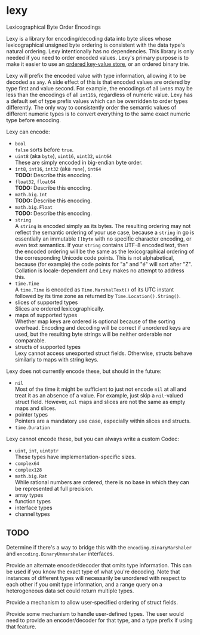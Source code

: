 # lexy

Lexicographical Byte Order Encodings

Lexy is a library for encoding/decoding data into byte slices whose
lexicographical unsigned byte ordering is consistent with the data
type's natural ordering. Lexy intentionally has no dependencies. This
library is only needed if you need to order encoded values. Lexy's
primary purpose is to make it easier to use an [ordered key-value
store](https://en.wikipedia.org/wiki/Ordered_Key-Value_Store), or an
ordered binary trie.

Lexy will prefix the encoded value with type information, allowing it
to be decoded as `any`. A side effect of this is that encoded values
are ordered by type first and value second. For example, the encodings
of all `int8`s may be less than the encodings of all `int16`s,
regardless of numeric value. Lexy has a default set of type prefix
values which can be overridden to order types differently. The only
way to consistently order the semantic values of different numeric
types is to convert everything to the same exact numeric type before
encoding.

Lexy can encode:

* `bool`  
  `false` sorts before `true`.
* `uint8` (aka `byte`), `uint16`, `uint32`, `uint64`  
  These are simply encoded in big-endian byte order.
* `int8`, `int16`, `int32` (aka `rune`), `int64`  
  **TODO:** Describe this encoding.
* `float32`, `float64`  
  **TODO:** Describe this encoding.
* `math.big.Int`  
  **TODO:** Describe this encoding.
* `math.big.Float`  
  **TODO:** Describe this encoding.
* `string`  
  A `string` is encoded simply as its bytes. The resulting ordering
  may not reflect the semantic ordering of your use case, because a
  `string` in go is essentially an immutable `[]byte` with no specific
  character encoding, or even text semantics. If your `string`
  contains UTF-8 encoded text, then the encoded ordering will be the
  same as the lexicographical ordering of the corresponding Unicode
  code points. This is not alphabetical, because (for example) the
  code points for "a" and "&#xE9;" will sort after "Z". Collation is
  locale-dependent and Lexy makes no attempt to address this.
* `time.Time`  
  A `time.Time` is encoded as `Time.MarshalText()` of its UTC instant
  followed by its time zone as returned by `Time.Location().String()`.
* slices of supported types  
  Slices are ordered lexicographically.
* maps of supported types  
  Whether map keys are ordered is optional because of the sorting
  overhead. Encoding and decoding will be correct if unordered keys
  are used, but the resulting byte strings will be neither orderable
  nor comparable.
* structs of supported types  
  Lexy cannot access unexported struct fields. Otherwise, structs
  behave similarly to maps with string keys.

Lexy does not currently encode these, but should in the future:

* `nil`  
  Most of the time it might be sufficient to just not encode `nil` at
  all and treat it as an absence of a value. For example, just skip a
  `nil`-valued struct field. However, `nil` maps and slices are not
  the same as empty maps and slices.
* pointer types  
  Pointers are a mandatory use case, especially within slices and
  structs.
* `time.Duration`

Lexy cannot encode these, but you can always write a custom Codec:

* `uint`, `int`, `uintptr`  
  These types have implementation-specific sizes.
* `complex64`
* `complex128`
* `math.big.Rat`  
  While rational numbers are ordered, there is no base in which they
  can be represented at full precision.
* array types
* function types
* interface types
* channel types

## TODO

Determine if there's a way to bridge this with the
`encoding.BinaryMarshaler` and `encoding.BinaryUnmarshaler` interfaces.

Provide an alternate encoder/decoder that omits type information. This
can be used if you know the exact type of what you're decoding. Note
that instances of different types will necessarily be unordered with
respect to each other if you omit type information, and a range query
on a heterogeneous data set could return multiple types.

Provide a mechanism to allow user-specified ordering of struct fields.

Provide some mechanism to handle user-defined types. The user would
need to provide an encoder/decoder for that type, and a type prefix if
using that feature.
